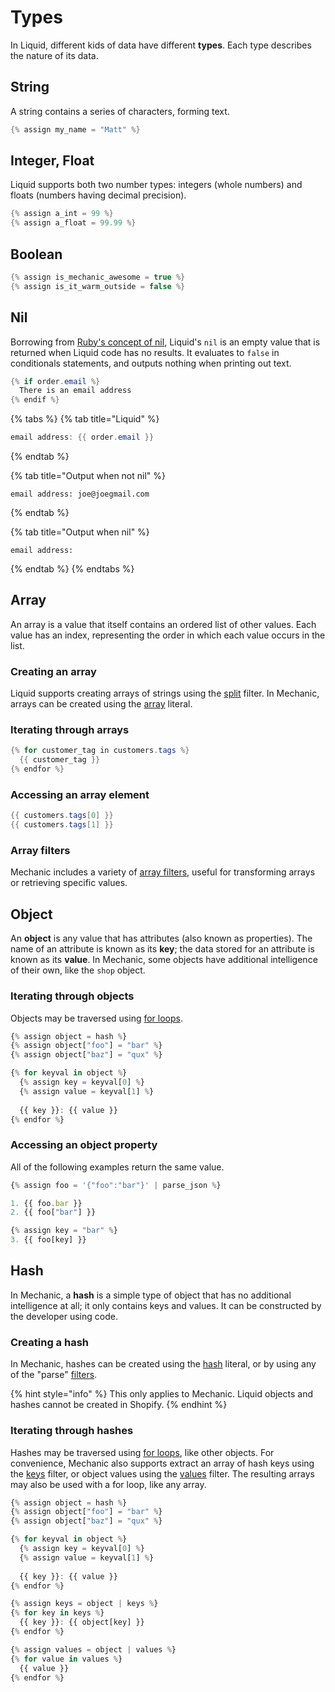 # Types

In Liquid, different kids of data have different **types**. Each type describes the nature of its data.

## String

A string contains a series of characters, forming text.

```java
{% assign my_name = "Matt" %}
```

## Integer, Float

Liquid supports both two number types: integers \(whole numbers\) and floats \(numbers having decimal precision\).

```java
{% assign a_int = 99 %}
{% assign a_float = 99.99 %}
```

## Boolean

```java
{% assign is_mechanic_awesome = true %}
{% assign is_it_warm_outside = false %}
```

## Nil

Borrowing from [Ruby's concept of nil](https://www.rubyguides.com/2018/01/ruby-nil/), Liquid's `nil` is an empty value that is returned when Liquid code has no results. It evaluates to `false` in conditionals statements, and outputs nothing when printing out text.

```java
{% if order.email %}
  There is an email address
{% endif %}
```

{% tabs %}
{% tab title="Liquid" %}
```java
email address: {{ order.email }}
```
{% endtab %}

{% tab title="Output when not nil" %}
```
email address: joe@joegmail.com
```
{% endtab %}

{% tab title="Output when nil" %}
```
email address:
```
{% endtab %}
{% endtabs %}

## Array

An array is a value that itself contains an ordered list of other values. Each value has an index, representing the order in which each value occurs in the list.

### Creating an array

Liquid supports creating arrays of strings using the [split](../../basic-liquid-filters.md#split) filter. In Mechanic, arrays can be created using the [array](../../mechanic-liquid/arrays-and-hashes.md#arrays) literal.

### Iterating through arrays

```java
{% for customer_tag in customers.tags %}
  {{ customer_tag }}
{% endfor %}
```

### Accessing an array element

```java
{{ customers.tags[0] }}
{{ customers.tags[1] }}
```

### Array filters

Mechanic includes a variety of [array filters](../../basic-liquid-filters.md#array-filters), useful for transforming arrays or retrieving specific values.

## Object

An **object** is any value that has attributes \(also known as properties\). The name of an attribute is known as its **key**; the data stored for an attribute is known as its **value**. In Mechanic, some objects have additional intelligence of their own, like the `shop` object.

### Iterating through objects

Objects may be traversed using [for loops](../control-flow/iteration.md).

```javascript
{% assign object = hash %}
{% assign object["foo"] = "bar" %}
{% assign object["baz"] = "qux" %}

{% for keyval in object %}
  {% assign key = keyval[0] %}
  {% assign value = keyval[1] %}
  
  {{ key }}: {{ value }}
{% endfor %}
```

### Accessing an object property

All of the following examples return the same value.

```javascript
{% assign foo = '{"foo":"bar"}' | parse_json %}

1. {{ foo.bar }}
2. {{ foo["bar"] }}

{% assign key = "bar" %}
3. {{ foo[key] }}
```

## Hash

In Mechanic, a **hash** is a simple type of object that has no additional intelligence at all; it only contains keys and values. It can be constructed by the developer using code.

### Creating a hash

In Mechanic, hashes can be created using the [hash](../../mechanic-liquid/arrays-and-hashes.md#hashes) literal, or by using any of the "parse" [filters](../../basic-liquid-filters.md).

{% hint style="info" %}
This only applies to Mechanic. Liquid objects and hashes cannot be created in Shopify.
{% endhint %}

### Iterating through hashes

Hashes may be traversed using [for loops](../control-flow/iteration.md), like other objects. For convenience, Mechanic also supports extract an array of hash keys using the [keys](../../basic-liquid-filters.md#keys) filter, or object values using the [values](../../basic-liquid-filters.md#values) filter. The resulting arrays may also be used with a for loop, like any array.

```javascript
{% assign object = hash %}
{% assign object["foo"] = "bar" %}
{% assign object["baz"] = "qux" %}

{% for keyval in object %}
  {% assign key = keyval[0] %}
  {% assign value = keyval[1] %}
  
  {{ key }}: {{ value }}
{% endfor %}

{% assign keys = object | keys %}
{% for key in keys %}
  {{ key }}: {{ object[key] }}
{% endfor %}

{% assign values = object | values %}
{% for value in values %}
  {{ value }}
{% endfor %}
```

